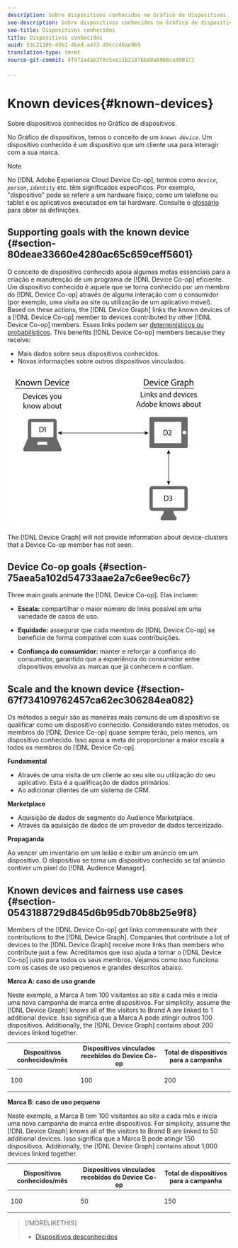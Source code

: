 ```yaml
---
description: Sobre dispositivos conhecidos no Gráfico de dispositivos.
seo-description: Sobre dispositivos conhecidos no Gráfico de dispositivos.
seo-title: Dispositivos conhecidos
title: Dispositivos conhecidos
uuid: 53c21105-45b1-4bed-a473-d3ccc4bae965
translation-type: tm+mt
source-git-commit: 4f972a4ae3f0c5ee11b21876bd8a6966cad90371

---
```



# Known devices{#known-devices}

Sobre dispositivos conhecidos no Gráfico de dispositivos.

No Gráfico de dispositivos, temos o conceito de um *`known device`*. Um dispositivo conhecido é um dispositivo que um cliente usa para interagir com a sua marca.

>[!NOTE]
>
>No [!DNL Adobe Experience Cloud Device Co-op], termos como *`device`*, *`person`*, *`identity`* etc. têm significados específicos. Por exemplo, &quot;dispositivo&quot; pode se referir a um hardware físico, como um telefone ou tablet e os aplicativos executados em tal hardware. Consulte o [glossário](../glossary.md#glossgroup-0f47d7fbd76c4759801f565f341a386c) para obter as definições.

## Supporting goals with the known device {#section-80deae33660e4280ac65c659ceff5601}

O conceito de dispositivo conhecido apoia algumas metas essenciais para a criação e manutenção de um programa de [!DNL Device Co-op] eficiente. Um dispositivo conhecido é aquele que se torna conhecido por um membro do [!DNL Device Co-op] através de alguma interação com o consumidor (por exemplo, uma visita ao site ou utilização de um aplicativo móvel). Based on these actions, the [!DNL Device Graph] links the known devices of a [!DNL Device Co-op] member to devices contributed by other [!DNL Device Co-op] members. Esses links podem ser [determinísticos ou probabilísticos](../processes/links.md#concept-58bb7ab25f904f5f98d645e35205c931). This benefits [!DNL Device Co-op] members because they receive:

* Mais dados sobre seus dispositivos conhecidos.
* Novas informações sobre outros dispositivos vinculados.

![](assets/known-device.png)

The [!DNL Device Graph] will not provide information about device-clusters that a Device Co-op member has not seen.

## Device Co-op goals {#section-75aea5a102d54733aae2a7c6ee9ec6c7}

Three main goals animate the [!DNL Device Co-op]. Elas incluem:

* **Escala:** compartilhar o maior número de links possível em uma variedade de casos de uso.
* **Equidade:** assegurar que cada membro do [!DNL Device Co-op] se beneficie de forma compatível com suas contribuições.

* **Confiança do consumidor:** manter e reforçar a confiança do consumidor, garantido que a experiência do consumidor entre dispositivos envolva as marcas que já conhecem e confiam.

## Scale and the known device {#section-67f734109762457ca62ec306284ea082}

Os métodos a seguir são as maneiras mais comuns de um dispositivo se qualificar como um dispositivo conhecido. Considerando estes métodos, os membros do [!DNL Device Co-op] quase sempre terão, pelo menos, um dispositivo conhecido. Isso apoia a meta de proporcionar a maior escala a todos os membros do [!DNL Device Co-op].

**Fundamental**

* Através de uma visita de um cliente ao seu site ou utilização do seu aplicativo. Esta é a qualificação de dados primários.
* Ao adicionar clientes de um sistema de CRM.

**Marketplace**

* Aquisição de dados de segmento do Audience Marketplace.
* Através da aquisição de dados de um provedor de dados terceirizado.

**Propaganda**

Ao vencer um inventário em um leilão e exibir um anúncio em um dispositivo. O dispositivo se torna um dispositivo conhecido se tal anúncio contiver um pixel do [!DNL Audience Manager].

## Known devices and fairness use cases {#section-0543188729d845d6b95db70b8b25e9f8}

Members of the [!DNL Device Co-op] get links commensurate with their contributions to the [!DNL Device Graph]. Companies that contribute a lot of devices to the [!DNL Device Graph] receive more links than members who contribute just a few. Acreditamos que isso ajuda a tornar o [!DNL Device Co-op] justo para todos os seus membros. Vejamos como isso funciona com os casos de uso pequenos e grandes descritos abaixo.

**Marca A: caso de uso grande**

Neste exemplo, a Marca A tem 100 visitantes ao site a cada mês e inicia uma nova campanha de marca entre dispositivos. For simplicity, assume the [!DNL Device Graph] knows all of the visitors to Brand A are linked to 1 additional device. Isso significa que a Marca A pode atingir outros 100 dispositivos. Additionally, the [!DNL Device Graph] contains about 200 devices linked together.

<table id="table_78C38DC522F94BC38C1DB73740C058AC"> 
 <thead> 
  <tr> 
   <th colname="col1" class="entry"> Dispositivos conhecidos/mês </th> 
   <th colname="col2" class="entry"> Dispositivos vinculados recebidos do Device Co-op </th> 
   <th colname="col3" class="entry"> Total de dispositivos para a campanha </th> 
  </tr>
 </thead>
 <tbody> 
  <tr> 
   <td colname="col1"> <p>100 </p> </td> 
   <td colname="col2"> <p>100 </p> </td> 
   <td colname="col3"> <p>200 </p> </td> 
  </tr> 
 </tbody> 
</table>

**Marca B: caso de uso pequeno**

Neste exemplo, a Marca B tem 100 visitantes ao site a cada mês e inicia uma nova campanha de marca entre dispositivos. For simplicity, assume the [!DNL Device Graph] knows all of the visitors to Brand B are linked to 50 additional devices. Isso significa que a Marca B pode atingir 150 dispositivos. Additionally, the [!DNL Device Graph] contains about 1,000 devices linked together.

<table id="table_A6C9CCF9C6564A89BA7060E075A8E73C"> 
 <thead> 
  <tr> 
   <th colname="col1" class="entry"> Dispositivos conhecidos/mês </th> 
   <th colname="col2" class="entry"> Dispositivos vinculados recebidos do Device Co-op </th> 
   <th colname="col3" class="entry"> Total de dispositivos para a campanha </th> 
  </tr>
 </thead>
 <tbody> 
  <tr> 
   <td colname="col1"> <p>100 </p> </td> 
   <td colname="col2"> <p>50 </p> </td> 
   <td colname="col3"> <p>150 </p> </td> 
  </tr> 
 </tbody> 
</table>

>[!MORELIKETHIS]
>
>* [Dispositivos desconhecidos](../processes/unknown-device.md#concept-95090d341cdc4c22ba4319d79d8f6e40)

